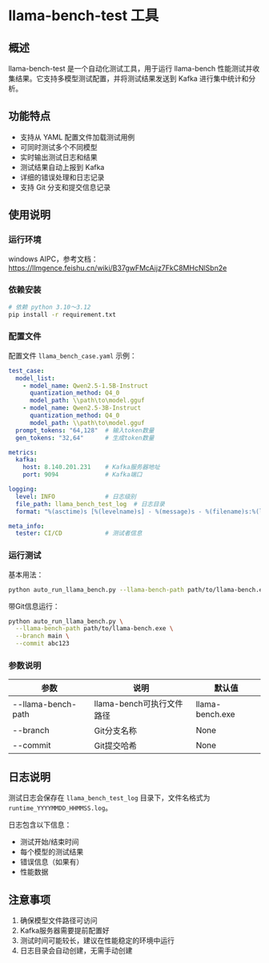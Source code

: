 # llama-bench-test 工具

## 概述

llama-bench-test 是一个自动化测试工具，用于运行 llama-bench 性能测试并收集结果。它支持多模型测试配置，并将测试结果发送到 Kafka 进行集中统计和分析。

## 功能特点

- 支持从 YAML 配置文件加载测试用例
- 可同时测试多个不同模型
- 实时输出测试日志和结果
- 测试结果自动上报到 Kafka
- 详细的错误处理和日志记录
- 支持 Git 分支和提交信息记录

## 使用说明

### 运行环境
windows AIPC，参考文档：https://llmgence.feishu.cn/wiki/B37gwFMcAijz7FkC8MHcNlSbn2e

### 依赖安装

```bash
# 依赖 python 3.10～3.12
pip install -r requirement.txt
```

### 配置文件

配置文件 `llama_bench_case.yaml` 示例：

```yaml
test_case:
  model_list:
    - model_name: Qwen2.5-1.5B-Instruct
      quantization_method: Q4_0
      model_path: \\path\to\model.gguf
    - model_name: Qwen2.5-3B-Instruct
      quantization_method: Q4_0
      model_path: \\path\to\model.gguf
  prompt_tokens: "64,128"  # 输入token数量
  gen_tokens: "32,64"      # 生成token数量

metrics:
  kafka:
    host: 8.140.201.231    # Kafka服务器地址
    port: 9094             # Kafka端口

logging:
  level: INFO              # 日志级别
  file_path: llama_bench_test_log  # 日志目录
  format: "%(asctime)s [%(levelname)s] - %(message)s - %(filename)s:%(lineno)d"

meta_info:
  tester: CI/CD            # 测试者信息
```

### 运行测试

基本用法：
```bash
python auto_run_llama_bench.py --llama-bench-path path/to/llama-bench.exe
```

带Git信息运行：
```bash
python auto_run_llama_bench.py \
  --llama-bench-path path/to/llama-bench.exe \
  --branch main \
  --commit abc123
```

### 参数说明

| 参数 | 说明 | 默认值 |
|------|------|--------|
| --llama-bench-path | llama-bench可执行文件路径 | llama-bench.exe |
| --branch | Git分支名称 | None |
| --commit | Git提交哈希 | None |

## 日志说明

测试日志会保存在 `llama_bench_test_log` 目录下，文件名格式为 `runtime_YYYYMMDD_HHMMSS.log`。

日志包含以下信息：
- 测试开始/结束时间
- 每个模型的测试结果
- 错误信息（如果有）
- 性能数据

## 注意事项

1. 确保模型文件路径可访问
2. Kafka服务器需要提前配置好
3. 测试时间可能较长，建议在性能稳定的环境中运行
4. 日志目录会自动创建，无需手动创建
